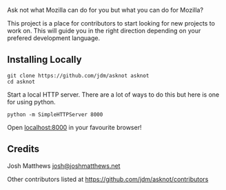 Ask not what Mozilla can do for you but what you can do for Mozilla? 

This project is a place for contributors to start looking for new projects to work on. This will guide you in the right direction depending on your prefered development language.

## Installing Locally

    git clone https://github.com/jdm/asknot asknot
    cd asknot

Start a local HTTP server. There are a lot of ways to do this but here is one
for using python.

    python -m SimpleHTTPServer 8000

Open [localhost:8000](http://localhost:8000) in your favourite browser!

## Credits

Josh Matthews <josh@joshmatthews.net>

Other contributors listed at https://github.com/jdm/asknot/contributors
